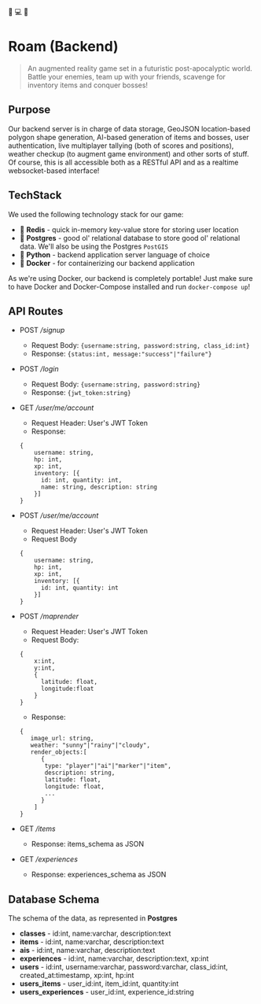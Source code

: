:rotating_light: :computer: :rotating_light:
# Roam (Backend)
> An augmented reality game set in a futuristic post-apocalyptic world. Battle your enemies, team up with your friends, scavenge for inventory items and conquer bosses!

## Purpose
Our backend server is in charge of data storage, GeoJSON location-based polygon shape generation, AI-based generation of items and bosses, user authentication, live multiplayer tallying (both of scores and positions), weather checkup (to augment game environment) and other sorts of stuff. Of course, this is all accessible both as a RESTful API and as a realtime websocket-based interface!

## TechStack
We used the following technology stack for our game:
* :baggage_claim: **Redis** - quick in-memory key-value store for storing user location
* :baggage_claim: **Postgres** - good ol' relational database to store good ol' relational data. We'll also be using the Postgres `PostGIS` 
* :snake: **Python** - backend application server language of choice
* :whale: **Docker** - for containerizing our backend application

As we're using Docker, our backend is completely portable! Just make sure to have Docker and Docker-Compose installed and run `docker-compose up`!

## API Routes

* POST _/signup_
  * Request Body: `{username:string, password:string, class_id:int}` 
  * Response: `{status:int, message:"success"|"failure"}`
* POST _/login_
  * Request Body: `{username:string, password:string}`
  * Response: `{jwt_token:string}`

* GET _/user/me/account_
  * Request Header: User's JWT Token
  * Response: 
  ```
  {
      username: string, 
      hp: int, 
      xp: int, 
      inventory: [{
        id: int, quantity: int, 
        name: string, description: string 
      }]
  }
  ``` 
* POST _/user/me/account_
  * Request Header: User's JWT Token
  * Request Body 
  ```
  {
      username: string, 
      hp: int, 
      xp: int, 
      inventory: [{
        id: int, quantity: int
      }]
  }
  ```

* POST _/maprender_
  * Request Header: User's JWT Token 
  * Request Body:
  ```
  {
      x:int, 
      y:int, 
      {
        latitude: float, 
        longitude:float
      }
  }
  ```
  * Response: 
  ```
  {
     image_url: string, 
     weather: "sunny"|"rainy"|"cloudy", 
     render_objects:[
        {
         type: "player"|"ai"|"marker"|"item", 
         description: string, 
         latitude: float,
         longitude: float,
         ...
        }
      ]
  }
  ```
    
* GET _/items_
  * Response: items_schema as JSON
* GET _/experiences_
  * Response: experiences_schema as JSON
 
## Database Schema
The schema of the data, as represented in **Postgres**
* **classes** - id:int, name:varchar, description:text
* **items** - id:int, name:varchar, description:text
* **ais** - id:int, name:varchar, description:text
* **experiences** - id:int, name:varchar, description:text, xp:int
* **users** - id:int, username:varchar, password:varchar, class_id:int, created_at:timestamp, xp:int, hp:int 
* **users_items** - user_id:int, item_id:int, quantity:int
* **users_experiences** - user_id:int, experience_id:string
